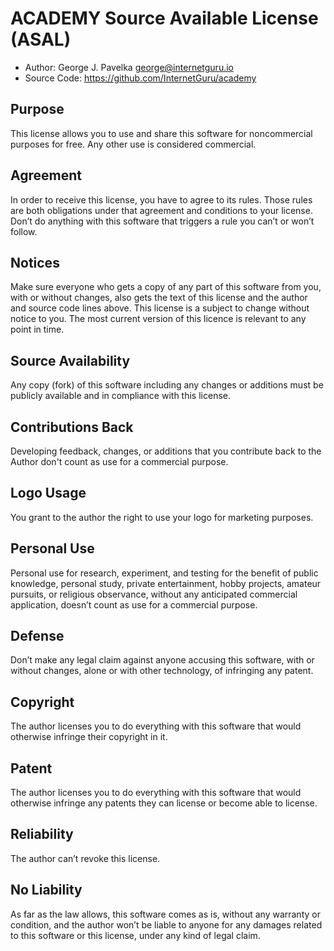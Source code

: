 # ACADEMY Source Available License (ASAL)

 - Author: George J. Pavelka george@internetguru.io
 - Source Code: https://github.com/InternetGuru/academy

## Purpose

This license allows you to use and share this software for noncommercial purposes for free. Any other use is considered commercial.

## Agreement

In order to receive this license, you have to agree to its rules. Those rules are both obligations under that agreement and conditions to your license. Don’t do anything with this software that triggers a rule you can’t or won’t follow.

## Notices

Make sure everyone who gets a copy of any part of this software from you, with or without changes, also gets the text of this license and the author and source code lines above. This license is a subject to change without notice to you. The most current version of this licence is relevant to any point in time.

## Source Availability

Any copy (fork) of this software including any changes or additions must be publicly available and in compliance with this license.

## Contributions Back

Developing feedback, changes, or additions that you contribute back to the Author don't count as use for a commercial purpose.

## Logo Usage

You grant to the author the right to use your logo for marketing purposes.

## Personal Use

Personal use for research, experiment, and testing for the benefit of public knowledge, personal study, private entertainment, hobby projects, amateur pursuits, or religious observance, without any anticipated commercial application, doesn’t count as use for a commercial purpose.

## Defense

Don’t make any legal claim against anyone accusing this software, with or without changes, alone or with other technology, of infringing any patent.

## Copyright

The author licenses you to do everything with this software that would otherwise infringe their copyright in it.

## Patent

The author licenses you to do everything with this software that would otherwise infringe any patents they can license or become able to license.

## Reliability

The author can’t revoke this license.

## No Liability

As far as the law allows, this software comes as is, without any warranty or condition, and the author won’t be liable to anyone for any damages related to this software or this license, under any kind of legal claim.
